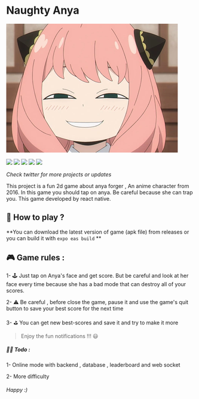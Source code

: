# Naughty Anya

![](https://github.com/hosseinyn/NaughtyAnya/blob/main/assets/images/anya.png?raw=true)

 ![](https://img.shields.io/badge/Javascript-black?style=for-the-badge&logo=javascript&logoColor=yellow)  ![](https://img.shields.io/badge/Typescript-black?style=for-the-badge&logo=typescript&logoColor=blue)  ![](https://img.shields.io/badge/REACT-NATIVE-black?style=for-the-badge&logo=react)   ![](https://img.shields.io/badge/ANDROID-black?style=for-the-badge&logo=android) 
 ![](https://img.shields.io/static/v1?label=Twitter&message=Updates-and-information&color=ff&style=flat)

*Check twitter for more projects or updates*

This project is a fun 2d game about anya forger , An anime character from 2016. In this game you should tap on anya. Be careful because she can trap you. This game developed by react native.


## 🤔 How to play ?

**You can download the latest version of game (apk file) from releases or you can build it with `expo eas build` **

## 🎮 Game rules :
1- 🕹️ Just tap on Anya's face and get score. But be careful and look at her  face every time because she has a bad mode that can destroy all of your scores.

2- ⚠️ Be careful , before close the game, pause it and use the game's quit button to save your best score for the next time

3- ⛳ You can get new best-scores and save it and try to make it more

> Enjoy the fun notifications !!! 😃


##### 🧑‍🏫 Todo : 
1- Online mode with backend , database , leaderboard and web socket

2- More difficulty














###### *Happy :)*
